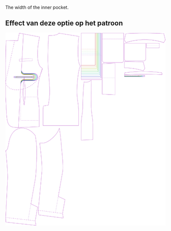 
The width of the inner pocket.

## Effect van deze optie op het patroon
![This image shows the effect of this option by superimposing several variants that have a different value for this option](jaeger_innerpocketwidth_sample.svg "Effect of this option on the pattern")
